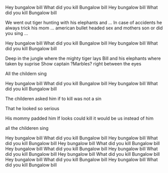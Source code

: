 Hey bungalow bill
What did you kill
Bungalow bill
Hey bungalow bill
What did you kill
Bungalow bill

We went out tiger hunting with his elephants and ...
In case of accidents he always trick his mom
... american bullet headed sex and mothers son
or did you sing ...

Hey bungalow bill
What did you kill
Bungalow bill
Hey bungalow bill
What did you kill
Bungalow bill

Deep in the jungle where the mighty tiger lays 
Bill and his elephants where taken by suprise 
Show captain ?Marbles? right between the eyes

All the childern sing

Hey bungalow bill
What did you kill
Bungalow bill
Hey bungalow bill
What did you kill
Bungalow bill

The childeren asked him if to kill was not a sin 

That he looked so serious

His mommy padded him 
If looks could kill it would be us instead of him

all the childeren sing

Hey bungalow bill
What did you kill
Bungalow bill
Hey bungalow bill
What did you kill
Bungalow bill
Hey bungalow bill
What did you kill
Bungalow bill
Hey bungalow bill
What did you kill
Bungalow bill
Hey bungalow bill
What did you kill
Bungalow bill
Hey bungalow bill
What did you kill
Bungalow bill
Hey bungalow bill
What did you kill
Bungalow bill
Hey bungalow bill
What did you kill
Bungalow bill



